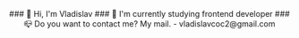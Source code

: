 
<div id="header" align="center">
  ### 👋 Hi, I'm Vladislav
  ### 📖 I'm currently studying frontend developer 
  ### 📪 Do you want to contact me? My mail. - vladislavcoc2@gmail.com
</div>

<!--
**vladislavslutskii/vladislavslutskii** is a ✨ _special_ ✨ repository because its `README.md` (this file) appears on your GitHub profile.

Here are some ideas to get you started:

- 🔭 I’m currently working on ...
- 🌱 I’m currently learning ...
- 👯 I’m looking to collaborate on ...
- 🤔 I’m looking for help with ...
- 💬 Ask me about ...
- 📫 How to reach me: ...
- 😄 Pronouns: ...
- ⚡ Fun fact: ...
-->
